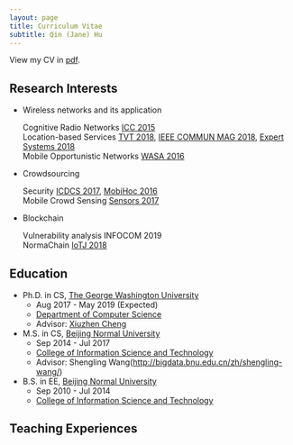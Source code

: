 ```yaml
---
layout: page
title: Curriculum Vitae
subtitle: Qin (Jane) Hu
---
```


View my CV in [pdf](file/CV_QinHu.pdf).

## Research Interests

- Wireless networks and its application

   Cognitive Radio Networks [ICC 2015](https://ieeexplore.ieee.org/abstract/document/7249533)  
   Location-based Services [TVT 2018](https://ieeexplore.ieee.org/abstract/document/8360466), [IEEE COMMUN MAG 2018](https://ieeexplore.ieee.org/abstract/document/8316781), [Expert Systems 2018](https://onlinelibrary.wiley.com/doi/abs/10.1111/exsy.12252)  
   Mobile Opportunistic Networks [WASA 2016](https://link.springer.com/chapter/10.1007/978-3-319-42836-9_34)  

- Crowdsourcing

   Security [ICDCS 2017](https://ieeexplore.ieee.org/abstract/document/7980054), [MobiHoc 2016](https://dl.acm.org/citation.cfm?id=2942402)  
   Mobile Crowd Sensing [Sensors 2017](https://www.mdpi.com/1424-8220/17/5/1012/htm)  

- Blockchain

   Vulnerability analysis INFOCOM 2019  
   NormaChain [IoTJ 2018](https://ieeexplore.ieee.org/abstract/document/8502858)  

## Education

- Ph.D. in CS, [The George Washington University](https://www.gwu.edu/)
	* Aug 2017 - May 2019 (Expected)
	* [Department of Computer Science](https://www.cs.seas.gwu.edu/)
	* Advisor: [Xiuzhen Cheng](https://www2.seas.gwu.edu/~cheng/)
- M.S. in CS, [Beijing Normal University](https://english.bnu.edu.cn/)
	* Sep 2014 - Jul 2017
	* [College of Information Science and Technology](http://cisten.bnu.edu.cn/)
	* Advisor: Shengling Wang(http://bigdata.bnu.edu.cn/zh/shengling-wang/)
- B.S. in EE, [Beijing Normal University](https://english.bnu.edu.cn/)
	* Sep 2010 - Jul 2014
	* [College of Information Science and Technology](http://cisten.bnu.edu.cn/)

## Teaching Experiences


